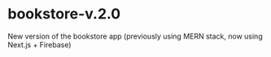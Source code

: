 # bookstore-v.2.0
New version of the bookstore app (previously using MERN stack, now using Next.js + Firebase)
